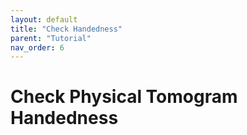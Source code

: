 ```yaml
---
layout: default
title: "Check Handedness"
parent: "Tutorial"
nav_order: 6
---
```


# Check Physical Tomogram Handedness


